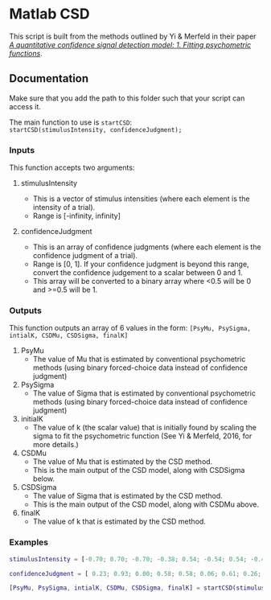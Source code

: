 # Matlab CSD

This script is built from the methods outlined by Yi & Merfeld in their paper *[A quantitative confidence signal detection model: 1. Fitting psychometric functions](https://www.physiology.org/doi/10.1152/jn.00318.2015)*.

## Documentation

Make sure that you add the path to this folder such that your script can access it.

The main function to use is `startCSD`: <br>
`startCSD(stimulusIntensity, confidenceJudgment);`

### Inputs
This function accepts two arguments:
1. stimulusIntensity 
   * This is a vector of stimulus intensities (where each element is the intensity of a trial).
    * Range is [-infinity, infinity]

2. confidenceJudgment
    * This is an array of confidence judgments (where each element is the confidence judgment of a trial).
    * Range is [0, 1]. If your confidence judgment is beyond this range, convert the confidence judgement to a scalar between 0 and 1.
    * This array will be converted to a binary array where <0.5 will be 0 and >=0.5 will be 1.
  
  
### Outputs
This function outputs an array of 6 values in the form: `[PsyMu, PsySigma, intialK, CSDMu, CSDSigma, finalK]`
1. PsyMu 
    * The value of Mu that is estimated by conventional psychometric methods (using binary forced-choice data instead of confidence judgment)
2. PsySigma 
    * The value of Sigma that is estimated by conventional psychometric methods (using binary forced-choice data instead of confidence judgment)
3. initialK 
    * The value of k (the scalar value) that is initially found by scaling the sigma to fit the psychometric function (See Yi & Merfeld, 2016, for more details.)
4. CSDMu 
    * The value of Mu that is estimated by the CSD method.
    * This is the main output of the CSD model, along with CSDSigma below.
5. CSDSigma 
    * The value of Sigma that is estimated by the CSD method.
    * This is the main output of the CSD model, along with CSDMu above.
6. finalK 
    * The value of k that is estimated by the CSD method.
  
### Examples
```matlab
stimulusIntensity = [-0.70; 0.70; -0.70; -0.38; 0.54; -0.54; 0.54; -0.46; -0.46; -0.46; 0.50; -0.50; 0.50; 0.48; 0.48; 0.48; -0.49; -0.49; -0.49; -0.48];

confidenceJudgment = [ 0.23; 0.93; 0.00; 0.58; 0.58; 0.06; 0.61; 0.26; 0.46; 0.53; 0.74; 0.34; 0.75; 0.87; 0.72; 0.18; 0.09; 0.02; 0.12; 0.28];

[PsyMu, PsySigma, intialK, CSDMu, CSDSigma, finalK] = startCSD(stimulusIntensity, confidenceJudgment);
```

  